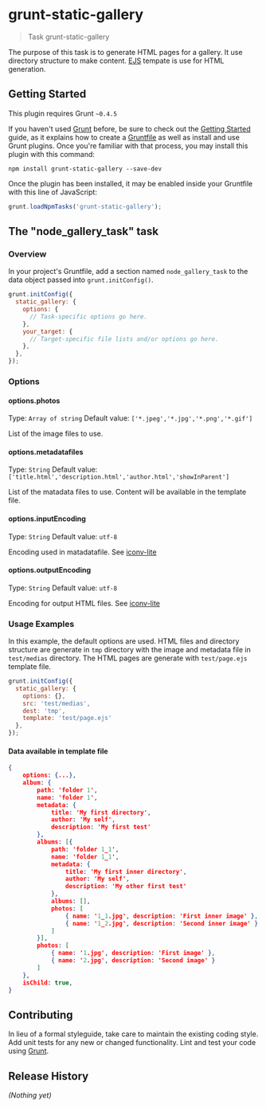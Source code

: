 # grunt-static-gallery

> Task grunt-static-gallery

The purpose of this task is to generate HTML pages for a gallery. It use directory structure to make content. [EJS](http://www.embeddedjs.com/) tempate is use for HTML generation.

## Getting Started
This plugin requires Grunt `~0.4.5`

If you haven't used [Grunt](http://gruntjs.com/) before, be sure to check out the [Getting Started](http://gruntjs.com/getting-started) guide, as it explains how to create a [Gruntfile](http://gruntjs.com/sample-gruntfile) as well as install and use Grunt plugins. Once you're familiar with that process, you may install this plugin with this command:

```shell
npm install grunt-static-gallery --save-dev
```

Once the plugin has been installed, it may be enabled inside your Gruntfile with this line of JavaScript:

```js
grunt.loadNpmTasks('grunt-static-gallery');
```

## The "node_gallery_task" task

### Overview
In your project's Gruntfile, add a section named `node_gallery_task` to the data object passed into `grunt.initConfig()`.

```js
grunt.initConfig({
  static_gallery: {
    options: {
      // Task-specific options go here.
    },
    your_target: {
      // Target-specific file lists and/or options go here.
    },
  },
});
```

### Options

#### options.photos
Type: `Array of string`
Default value: `['*.jpeg','*.jpg','*.png','*.gif']`

List of the image files to use.

#### options.metadatafiles
Type: `String`
Default value: `['title.html','description.html','author.html','showInParent']`

List of the matadata files to use. Content will be available in the template file.

#### options.inputEncoding
Type: `String`
Default value: `utf-8`

Encoding used in matadatafile. See [iconv-lite](https://github.com/ashtuchkin/iconv-lite)

#### options.outputEncoding
Type: `String`
Default value: `utf-8`

Encoding for output HTML files. See [iconv-lite](https://github.com/ashtuchkin/iconv-lite)

### Usage Examples

In this example, the default options are used. HTML files and directory structure are generate in `tmp` directory with the image and metadata file in `test/medias` directory. The HTML pages are generate with `test/page.ejs` template file.

```js
grunt.initConfig({
  static_gallery: {
    options: {},
    src: 'test/medias',
    dest: 'tmp',
    template: 'test/page.ejs'
  },
});
```

#### Data available in template file

```json
{
	options: {...},
	album: {
		path: 'folder 1', 
		name: 'folder 1', 
		metadata: {
		    title: 'My first directory',
			author: 'My self',
			description: 'My first test'
		},
		albums: [{
			path: 'folder 1_1', 
			name: 'folder 1_1', 
			metadata: {
			    title: 'My first inner directory',
				author: 'My self',
				description: 'My other first test'
			},
			albums: [],
			photos: [
				{ name: '1_1.jpg', description: 'First inner image' }, 
				{ name: '1_2.jpg', description: 'Second inner image' } 
			]
		}],
		photos: [
			{ name: '1.jpg', description: 'First image' }, 
			{ name: '2.jpg', description: 'Second image' } 
		]
	},
	isChild: true,
}
```

## Contributing
In lieu of a formal styleguide, take care to maintain the existing coding style. Add unit tests for any new or changed functionality. Lint and test your code using [Grunt](http://gruntjs.com/).

## Release History
_(Nothing yet)_
